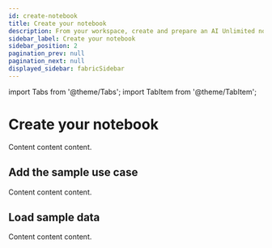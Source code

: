 ```yaml
---
id: create-notebook
title: Create your notebook
description: From your workspace, create and prepare an AI Unlimited notebook.
sidebar_label: Create your notebook
sidebar_position: 2
pagination_prev: null
pagination_next: null
displayed_sidebar: fabricSidebar
---
```


import Tabs from '@theme/Tabs';
import TabItem from '@theme/TabItem';

# Create your notebook

Content content content.

## Add the sample use case

Content content content.

## Load sample data

Content content content.

